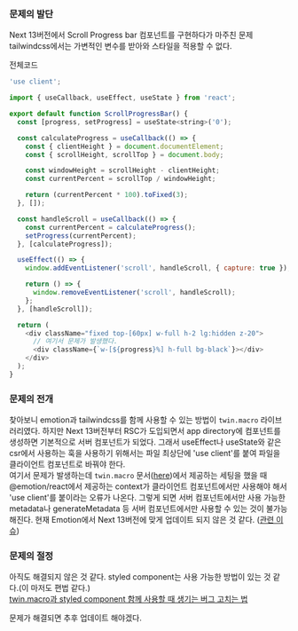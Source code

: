 ### 문제의 발단

Next 13버전에서 Scroll Progress bar 컴포넌트를 구현하다가 마주친 문제  
tailwindcss에서는 가변적인 변수를 받아와 스타일을 적용할 수 없다.

전체코드

```js
'use client';

import { useCallback, useEffect, useState } from 'react';

export default function ScrollProgressBar() {
  const [progress, setProgress] = useState<string>('0');

  const calculateProgress = useCallback(() => {
    const { clientHeight } = document.documentElement;
    const { scrollHeight, scrollTop } = document.body;

    const windowHeight = scrollHeight - clientHeight;
    const currentPercent = scrollTop / windowHeight;

    return (currentPercent * 100).toFixed(3);
  }, []);

  const handleScroll = useCallback(() => {
    const currentPercent = calculateProgress();
    setProgress(currentPercent);
  }, [calculateProgress]);

  useEffect(() => {
    window.addEventListener('scroll', handleScroll, { capture: true });

    return () => {
      window.removeEventListener('scroll', handleScroll);
    };
  }, [handleScroll]);

  return (
    <div className="fixed top-[60px] w-full h-2 lg:hidden z-20">
      // 여기서 문제가 발생했다.
      <div className={`w-[${progress}%] h-full bg-black`}></div>
    </div>
  );
}
```

### 문제의 전개

찾아보니 emotion과 tailwindcss를 함께 사용할 수 있는 방법이 `twin.macro` 라이브러리였다.
하지만 Next 13버전부터 RSC가 도입되면서 app directory에 컴포넌트를 생성하면 기본적으로 서버 컴포넌트가 되었다. 그래서 useEffect나 useState와 같은 csr에서 사용하는 훅을 사용하기 위해서는 파일 최상단에 'use client'를 붙여 파일을 클라이언트 컴포넌트로 바꿔야 한다.  
여기서 문제가 발생하는데 `twin.macro` 문서([here](https://github.com/ben-rogerson/twin.examples/tree/master/next-emotion))에서 제공하는 세팅을 했을 때 @emotion/react에서 제공하는 context가 클라이언트 컴포넌트에서만 사용해야 해서 'use client'를 붙이라는 오류가 나온다. 그렇게 되면 서버 컴포넌트에서만 사용 가능한 metadata나 generateMetadata 등 서버 컴포넌트에서만 사용할 수 있는 것이 불가능해진다. 현재 Emotion에서 Next 13버전에 맞게 업데이트 되지 않은 것 같다. ([관련 이슈](https://github.com/emotion-js/emotion/issues/2928))

### 문제의 절정

아직도 해결되지 않은 것 같다. styled component는 사용 가능한 방법이 있는 것 같다.(이 마저도 편법 같다.)  
[twin.macro과 styled component 함께 사용할 때 생기는 버그 고치는 법](https://github.com/ben-rogerson/twin.macro/issues/788)

문제가 해결되면 추후 업데이트 해야겠다.
